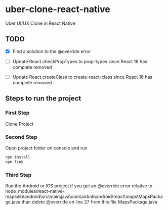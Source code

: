 # uber-clone-react-native
Uber UI/UX Clone in React Native

## TODO
   * [x] Find a solution to the @override error
   * [ ] Update React.checkPropTypes to prop-types since React 16 has complete removed
   * [ ] Update React.createClass to create-react-class since React 16 has complete removed


## Steps to run the project

### First Step
Clone Project

### Second Step
Open project folder on console and run

```sh
npm install
npm link
```

### Third Step
Run the Android or IOS project if you get an @override error relative to </br>
node_modules\react-native-maps\lib\android\src\main\java\com\airbnb\android\react\maps\MapsPackage.java
than delete @override on line 27 from this file MapsPackage.java
